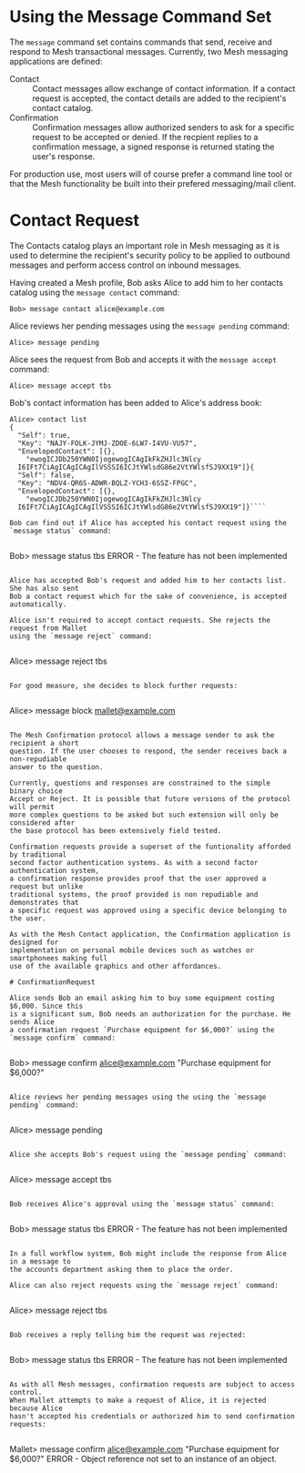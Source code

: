 
# Using the Message Command Set

The `message` command set contains commands that send, receive and respond to 
Mesh transactional messages. Currently, two Mesh messaging applications are defined:

<dl>
<dt>Contact
<dd>Contact messages allow exchange of contact information. If a contact request
is accepted, the contact details are added to the recipient's contact catalog.
<dt>Confirmation
<dd>Confirmation messages allow authorized senders to ask for a specific request 
to be accepted or denied. If the recpient replies to a confirmation message, a
signed response is returned stating the user's response.
</dl>

For production use, most users will of course prefer a command line tool or that
the Mesh functionality be built into their prefered messaging/mail client.

# Contact Request

The Contacts catalog plays an important role in Mesh messaging as it is used to
determine the recipient's security policy to be applied to outbound messages and 
perform access control on inbound messages.

Having created a Mesh profile, Bob asks Alice to add him to her contacts catalog
using the `message contact` command:


````
Bob> message contact alice@example.com
````

Alice reviews her pending messages using the `message pending` command:


````
Alice> message pending
````

Alice sees the request from Bob and accepts it with the `message accept` command:


````
Alice> message accept tbs
````

Bob's contact information has been added to Alice's address book:


````
Alice> contact list
{
  "Self": true,
  "Key": "NAJY-FOLK-JYMJ-ZDOE-6LW7-I4VU-VU57",
  "EnvelopedContact": [{},
    "ewogICJDb250YWN0IjogewogICAgIkFkZHJlc3Nlcy
  I6IFt7CiAgICAgICAgIlVSSSI6ICJtYWlsdG86e2VtYWlsfSJ9XX19"]}{
  "Self": false,
  "Key": "NDV4-QR6S-ADWR-BQLZ-YCH3-6SSZ-FPGC",
  "EnvelopedContact": [{},
    "ewogICJDb250YWN0IjogewogICAgIkFkZHJlc3Nlcy
  I6IFt7CiAgICAgICAgIlVSSSI6ICJtYWlsdG86e2VtYWlsfSJ9XX19"]}````

Bob can find out if Alice has accepted his contact request using the 
`message status` command:


````
Bob> message status tbs
ERROR - The feature has not been implemented
````

Alice has accepted Bob's request and added him to her contacts list. She has also sent
Bob a contact request which for the sake of convenience, is accepted automatically.

Alice isn't required to accept contact requests. She rejects the request from Mallet 
using the `message reject` command:


````
Alice> message reject tbs
````

For good measure, she decides to block further requests:


````
Alice> message block mallet@example.com
````

The Mesh Confirmation protocol allows a message sender to ask the recipient a short
question. If the user chooses to respond, the sender receives back a non-repudiable 
answer to the question.

Currently, questions and responses are constrained to the simple binary choice 
Accept or Reject. It is possible that future versions of the protocol will permit 
more complex questions to be asked but such extension will only be considered after 
the base protocol has been extensively field tested.

Confirmation requests provide a superset of the funtionality afforded by traditional
second factor authentication systems. As with a second factor authentication system,
a confirmation response provides proof that the user approved a request but unlike
traditional systems, the proof provided is non repudiable and demonstrates that
a specific request was approved using a specific device belonging to the user.

As with the Mesh Contact application, the Confirmation application is designed for 
implementation on personal mobile devices such as watches or smartphonees making full 
use of the available graphics and other affordances.

# ConfirmationRequest

Alice sends Bob an email asking him to buy some equipment costing $6,000. Since this
is a significant sum, Bob needs an authorization for the purchase. He sends Alice
a confirmation request `Purchase equipment for $6,000?` using the  
`message confirm` command:


````
Bob> message confirm alice@example.com "Purchase equipment for $6,000?"
````

Alice reviews her pending messages using the using the `message pending` command:


````
Alice> message pending
````

Alice she accepts Bob's request using the `message pending` command:


````
Alice> message accept tbs
````

Bob receives Alice's approval using the `message status` command:


````
Bob> message status tbs
ERROR - The feature has not been implemented
````

In a full workflow system, Bob might include the response from Alice in a message to
the accounts department asking them to place the order.

Alice can also reject requests using the `message reject` command:


````
Alice> message reject tbs
````

Bob receives a reply telling him the request was rejected:


````
Bob> message status tbs
ERROR - The feature has not been implemented
````

As with all Mesh messages, confirmation requests are subject to access control.
When Mallet attempts to make a request of Alice, it is rejected because Alice
hasn't accepted his credentials or authorized him to send confirmation requests:


````
Mallet> message confirm alice@example.com "Purchase equipment for $6,000?"
ERROR - Object reference not set to an instance of an object.
````


